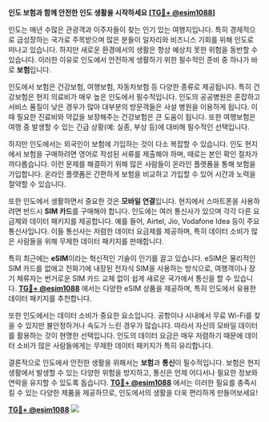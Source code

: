 **인도 보험과 함께 안전한 인도 생활을 시작하세요 [[TG💪+ @esim1088](https://t.me/s/esim1088)]**

인도는 매년 수많은 관광객과 이주자들이 찾는 인기 있는 여행지입니다. 특히 경제적으로 급성장하는 국가로 주목받으며 많은 분들이 일자리와 비즈니스 기회를 위해 인도로 떠나고 있습니다. 하지만 새로운 환경에서의 생활은 항상 예상치 못한 위험을 동반할 수 있습니다. 이러한 이유로 인도에서 안전하게 생활하기 위한 필수적인 준비 중 하나가 바로 **보험**입니다.

인도에서 보험은 건강보험, 여행보험, 자동차보험 등 다양한 종류로 제공됩니다. 특히 건강보험은 현지 의료비가 매우 높은 인도에서 필수적입니다. 인도의 공공병원은 혼잡하고 서비스 품질이 낮은 경우가 많아 대부분의 방문객들은 사설 병원을 이용하게 됩니다. 이때 필요한 진료비와 약값을 보장해주는 건강보험은 큰 도움이 됩니다. 또한 여행보험은 여행 중 발생할 수 있는 긴급 상황(예: 실종, 부상 등)에 대비해 필수적인 선택입니다.

하지만 인도에서는 외국인이 보험에 가입하는 것이 다소 복잡할 수 있습니다. 인도 현지에서 보험을 구매하려면 영어로 작성된 서류를 제출해야 하며, 때로는 본인 확인 절차가 까다롭습니다. 이런 문제를 해결하기 위해 많은 사람들이 온라인 플랫폼을 통해 보험을 가입합니다. 온라인 플랫폼은 간편하게 보험을 비교하고 가입할 수 있어 시간과 노력을 절약할 수 있습니다.

또한 인도에서 생활하면서 중요한 것은 **모바일 연결**입니다. 현지에서 스마트폰을 사용하려면 반드시 **SIM 카드**를 구매해야 합니다. 인도에는 여러 통신사가 있으며 각각 다른 요금제와 데이터 패키지를 제공합니다. 예를 들어, Airtel, Jio, Vodafone Idea 등이 주요 통신사입니다. 이들 통신사는 저렴한 데이터 요금제를 제공하며, 특히 데이터 소비가 많은 사람들을 위해 무제한 데이터 패키지를 판매합니다.

특히 최근에는 **eSIM**이라는 혁신적인 기술이 인기를 끌고 있습니다. eSIM은 물리적인 SIM 카드를 없애고 전화기에 내장된 전자식 SIM을 사용하는 방식으로, 여행객이나 장기 체류자는 번거로운 SIM 카드 교체 없이 쉽게 새로운 국가에서 통신을 할 수 있습니다. **[TG💪+ @esim1088](https://t.me/s/esim1088)** 에서는 다양한 eSIM 상품을 제공하며, 특히 인도에서 유용한 데이터 패키지를 추천합니다.

또한 인도에서는 데이터 소비가 중요한 요소입니다. 공항이나 시내에서 무료 Wi-Fi를 찾을 수 있지만 불안정하거나 속도가 느린 경우가 많습니다. 따라서 자신의 모바일 데이터를 활용하는 것이 현명한 선택입니다. 인도의 데이터 요금은 매우 저렴하기 때문에 데이터 소비가 많은 사람들에게는 무제한 데이터 패키지가 특히 유리합니다.

결론적으로 인도에서 안전한 생활을 위해서는 **보험**과 **통신**이 필수적입니다. 보험은 현지 생활에서 발생할 수 있는 다양한 위험을 방지하고, 통신은 언제 어디서나 필요한 정보와 연락을 유지할 수 있도록 돕습니다. **[TG💪+ @esim1088](https://t.me/s/esim1088)** 에서는 이러한 필요를 충족시킬 수 있는 다양한 제품을 제공하므로, 인도에서의 생활을 더욱 편리하게 만들어보세요!

**[TG💪+ @esim1088](https://t.me/s/esim1088) ![](https://i.postimg.cc/Y0z9fWf4/image.png)**